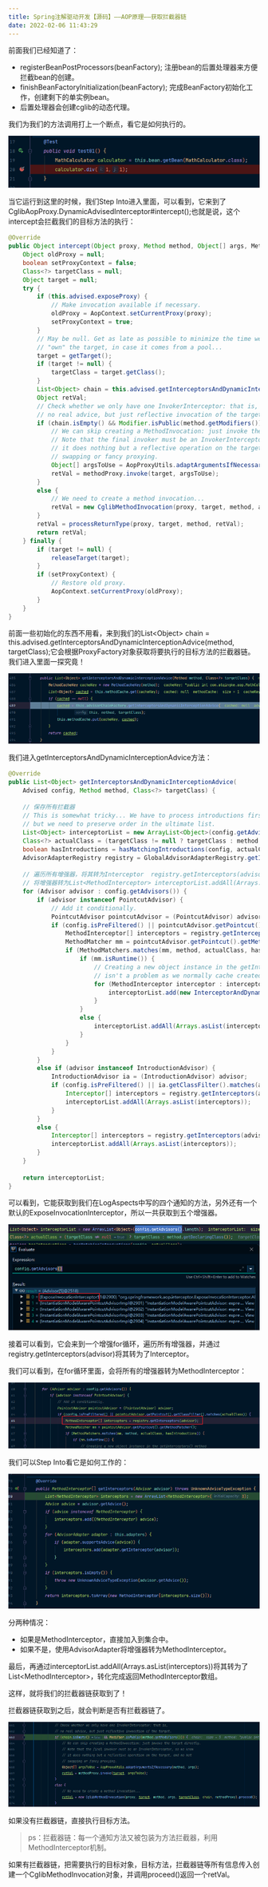 ```yaml
---
title: Spring注解驱动开发【源码】——AOP原理——获取拦截器链
date: 2022-02-06 11:43:29
---
```


前面我们已经知道了：

- registerBeanPostProcessors(beanFactory); 注册bean的后置处理器来方便拦截bean的创建。
- finishBeanFactoryInitialization(beanFactory); 完成BeanFactory初始化工作，创建剩下的单实例bean。
- 后置处理器会创建cglib的动态代理。

我们为我们的方法调用打上一个断点，看它是如何执行的。

![image-20220207210028302](13-GetInterceptChain.assets/image-20220207210028302.png)

当它运行到这里的时候，我们Step Into进入里面，可以看到，它来到了CglibAopProxy.DynamicAdvisedInterceptor#intercept();也就是说，这个intercept会拦截我们的目标方法的执行：

```java
@Override
public Object intercept(Object proxy, Method method, Object[] args, MethodProxy methodProxy) throws Throwable {
    Object oldProxy = null;
    boolean setProxyContext = false;
    Class<?> targetClass = null;
    Object target = null;
    try {
        if (this.advised.exposeProxy) {
            // Make invocation available if necessary.
            oldProxy = AopContext.setCurrentProxy(proxy);
            setProxyContext = true;
        }
        // May be null. Get as late as possible to minimize the time we
        // "own" the target, in case it comes from a pool...
        target = getTarget();
        if (target != null) {
            targetClass = target.getClass();
        }
        List<Object> chain = this.advised.getInterceptorsAndDynamicInterceptionAdvice(method, targetClass);
        Object retVal;
        // Check whether we only have one InvokerInterceptor: that is,
        // no real advice, but just reflective invocation of the target.
        if (chain.isEmpty() && Modifier.isPublic(method.getModifiers())) {
            // We can skip creating a MethodInvocation: just invoke the target directly.
            // Note that the final invoker must be an InvokerInterceptor, so we know
            // it does nothing but a reflective operation on the target, and no hot
            // swapping or fancy proxying.
            Object[] argsToUse = AopProxyUtils.adaptArgumentsIfNecessary(method, args);
            retVal = methodProxy.invoke(target, argsToUse);
        }
        else {
            // We need to create a method invocation...
            retVal = new CglibMethodInvocation(proxy, target, method, args, targetClass, chain, methodProxy).proceed();
        }
        retVal = processReturnType(proxy, target, method, retVal);
        return retVal;
    } finally {
        if (target != null) {
            releaseTarget(target);
        }
        if (setProxyContext) {
            // Restore old proxy.
            AopContext.setCurrentProxy(oldProxy);
        }
    }
}
```

前面一些初始化的东西不用看，来到我们的List\<Object> chain = this.advised.getInterceptorsAndDynamicInterceptionAdvice(method, targetClass);它会根据ProxyFactory对象获取将要执行的目标方法的拦截器链。我们进入里面一探究竟！

![image-20220207210529501](13-GetInterceptChain.assets/image-20220207210529501.png)

我们进入getInterceptorsAndDynamicInterceptionAdvice方法：

```java
@Override
public List<Object> getInterceptorsAndDynamicInterceptionAdvice(
    Advised config, Method method, Class<?> targetClass) {

    // 保存所有拦截器
    // This is somewhat tricky... We have to process introductions first,
    // but we need to preserve order in the ultimate list.
    List<Object> interceptorList = new ArrayList<Object>(config.getAdvisors().length);
    Class<?> actualClass = (targetClass != null ? targetClass : method.getDeclaringClass());
    boolean hasIntroductions = hasMatchingIntroductions(config, actualClass);
    AdvisorAdapterRegistry registry = GlobalAdvisorAdapterRegistry.getInstance();

    // 遍历所有增强器，将其转为Interceptor  registry.getInterceptors(advisor);
    // 将增强器转为List<MethodInterceptor> interceptorList.addAll(Arrays.asList(interceptors));
    for (Advisor advisor : config.getAdvisors()) {
        if (advisor instanceof PointcutAdvisor) {
            // Add it conditionally.
            PointcutAdvisor pointcutAdvisor = (PointcutAdvisor) advisor;
            if (config.isPreFiltered() || pointcutAdvisor.getPointcut().getClassFilter().matches(actualClass)) {
                MethodInterceptor[] interceptors = registry.getInterceptors(advisor);
                MethodMatcher mm = pointcutAdvisor.getPointcut().getMethodMatcher();
                if (MethodMatchers.matches(mm, method, actualClass, hasIntroductions)) {
                    if (mm.isRuntime()) {
                        // Creating a new object instance in the getInterceptors() method
                        // isn't a problem as we normally cache created chains.
                        for (MethodInterceptor interceptor : interceptors) {
                            interceptorList.add(new InterceptorAndDynamicMethodMatcher(interceptor, mm));
                        }
                    }
                    else {
                        interceptorList.addAll(Arrays.asList(interceptors));
                    }
                }
            }
        }
        else if (advisor instanceof IntroductionAdvisor) {
            IntroductionAdvisor ia = (IntroductionAdvisor) advisor;
            if (config.isPreFiltered() || ia.getClassFilter().matches(actualClass)) {
                Interceptor[] interceptors = registry.getInterceptors(advisor);
                interceptorList.addAll(Arrays.asList(interceptors));
            }
        }
        else {
            Interceptor[] interceptors = registry.getInterceptors(advisor);
            interceptorList.addAll(Arrays.asList(interceptors));
        }
    }

    return interceptorList;
}
```

可以看到，它能获取到我们在LogAspects中写的四个通知的方法，另外还有一个默认的ExposeInvocationInterceptor，所以一共获取到五个增强器。

![image-20220207210957109](13-GetInterceptChain.assets/image-20220207210957109.png)

接着可以看到，它会来到一个增强for循环，遍历所有增强器，并通过registry.getInterceptors(advisor)将其转为了Interceptor。

我们可以看到，在for循环里面，会将所有的增强器转为MethodInterceptor：

![image-20220207212002167](13-GetInterceptChain.assets/image-20220207212002167.png)

我们可以Step Into看它是如何工作的：

![image-20220207212132782](13-GetInterceptChain.assets/image-20220207212132782.png)

分两种情况：

- 如果是MethodInterceptor，直接加入到集合中。
- 如果不是，使用AdvisorAdapter将增强器转为MethodInterceptor。

最后，再通过interceptorList.addAll(Arrays.asList(interceptors))将其转为了List\<MethodInterceptor>，转化完成返回MethodInterceptor数组。

这样，就将我们的拦截器链获取到了！

拦截器链获取到之后，就会判断是否有拦截器链了。

![image-20220207212351156](13-GetInterceptChain.assets/image-20220207212351156.png)

如果没有拦截器链，直接执行目标方法。

> ps：拦截器链：每一个通知方法又被包装为方法拦截器，利用MethodInterceptor机制。

如果有拦截器链，把需要执行的目标对象，目标方法，拦截器链等所有信息传入创建一个CglibMethodInvocation对象，并调用proceed()返回一个retVal。

